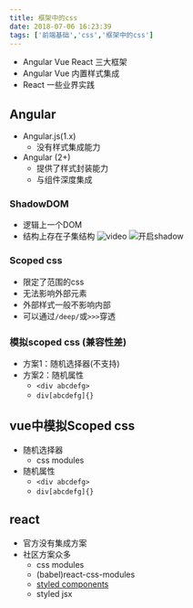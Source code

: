 ```yaml
---
title: 框架中的css
date: 2018-07-06 16:23:39
tags: ['前端基础','css','框架中的css']
---
```

- Angular Vue React 三大框架
- Angular Vue 内置样式集成
- React 一些业界实践

## Angular
- Angular.js(1.x)
    - 没有样式集成能力
- Angular (2+)
    - 提供了样式封装能力
    - 与组件深度集成

### ShadowDOM 
- 逻辑上一个DOM
- 结构上存在子集结构
![video](video.jpg)
![开启shadow](开启shadowDom.png)

### Scoped css
- 限定了范围的css
- 无法影响外部元素
- 外部样式一般不影响内部
- 可以通过`/deep/`或`>>>`穿透

### 模拟scoped css (兼容性差)
- 方案1：随机选择器(不支持)
- 方案2：随机属性
    - `<div abcdefg>`
    - `div[abcdefg]{}`

## vue中模拟Scoped css
- 随机选择器
    - css modules
- 随机属性
    - `<div abcdefg>`
    - `div[abcdefg]{}`

## react
- 官方没有集成方案
- 社区方案众多
    - css modules
    - (babel)react-css-modules
    - [styled components](https://www.styled-components.com/)
    - styled jsx

